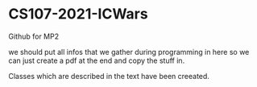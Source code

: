 # CS107-2021-ICWars
Github for MP2

we should put all infos that we gather during programming in here so we can just create a pdf at the end and copy the stuff in.

Classes which are described in the text have been creeated.